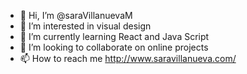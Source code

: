- 👋 Hi, I’m @saraVillanuevaM
- 👀 I’m interested in visual design
- 🌱 I’m currently learning React and Java Script
- 💞️ I’m looking to collaborate on online projects
- 📫 How to reach me http://www.saravillanueva.com/

<!---
saraVillanuevaM/saraVillanuevaM is a ✨ special ✨ repository because its `README.md` (this file) appears on your GitHub profile.
You can click the Preview link to take a look at your changes.
--->
